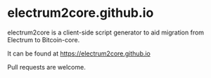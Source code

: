 # electrum2core.github.io

electrum2core is a client-side script generator to aid migration from Electrum to Bitcoin-core.

It can be found at https://electrum2core.github.io

Pull requests are welcome.
